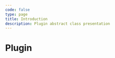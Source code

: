 ```yaml
---
code: false
type: page
title: Introduction
description: Plugin abstract class presentation
---
```


# Plugin
